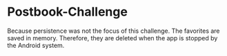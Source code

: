 # Postbook-Challenge

Because persistence was not the focus of this challenge. The favorites are saved in memory.
Therefore, they are deleted when the app is stopped by the Android system.
